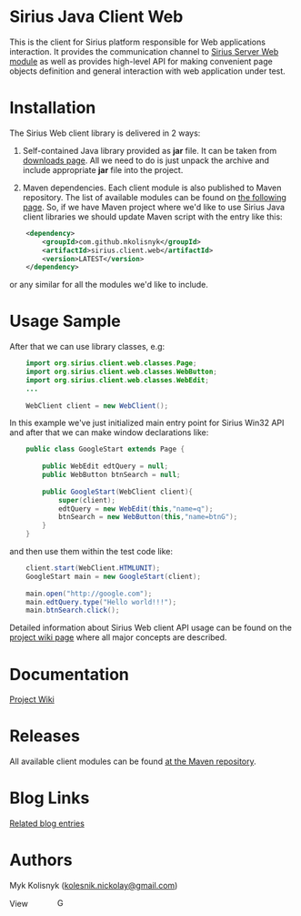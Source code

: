 Sirius Java Client Web
======

This is the client for Sirius platform responsible for Web applications interaction. It provides the communication channel to [Sirius Server Web module](https://github.com/mkolisnyk/Sirius/tree/master/Sirius-Server-Web#sirius-server-web-overview) as well as provides high-level API for making  convenient page objects definition and general interaction with web application under test.

# Installation

The Sirius Web client library is delivered in 2 ways:

1. Self-contained Java library provided as **jar** file. It can be taken from [downloads page](http://code.google.com/p/sirius-platform/downloads/list). All we need to do is just unpack the archive and include appropriate **jar** file into the project.

2. Maven dependencies. Each client module is also published to Maven repository. The list of available modules can be found on [the following page](http://search.maven.org/#search%7Cga%7C1%7Ca%3A%22sirius.client.web%22). So, if we have Maven project where we'd like to use Sirius Java client libraries we should update Maven script with the entry like this:
``` xml
	<dependency>
		<groupId>com.github.mkolisnyk</groupId>
		<artifactId>sirius.client.web</artifactId>
		<version>LATEST</version>
	</dependency>
```
or any similar for all the modules we'd like to include.

# Usage Sample

After that we can use library classes, e.g:

``` java
	import org.sirius.client.web.classes.Page;
	import org.sirius.client.web.classes.WebButton;
	import org.sirius.client.web.classes.WebEdit;
	...
	
	WebClient client = new WebClient();
```
In this example we've just initialized main entry point for Sirius Win32 API and after that we can make window declarations like:

``` java
	public class GoogleStart extends Page {
		
		public WebEdit edtQuery = null;
		public WebButton btnSearch = null;
		
		public GoogleStart(WebClient client){
			super(client);
			edtQuery = new WebEdit(this,"name=q");
			btnSearch = new WebButton(this,"name=btnG");
		}
	}	
```

and then use them within the test code like:

``` java
	client.start(WebClient.HTMLUNIT);
	GoogleStart main = new GoogleStart(client);
	
	main.open("http://google.com");
	main.edtQuery.type("Hello world!!!");
	main.btnSearch.click();
```

Detailed information about Sirius Web client API usage can be found on the [project wiki page](https://github.com/mkolisnyk/Sirius/wiki/Web-Client:-Web-Interaction) where all major concepts are described.

Documentation
======
[Project Wiki](https://github.com/mkolisnyk/Sirius/wiki)

Releases
======
All available client modules can be found [at the Maven repository](http://search.maven.org/#search%7Cgav%7C1%7Cg%3A%22com.github.mkolisnyk%22%20AND%20a%3A%22sirius.client.web%22). 

Blog Links
======
[Related blog entries](http://mkolisnyk.blogspot.com/search/label/Sirius)

Authors
======
Myk Kolisnyk (kolesnik.nickolay@gmail.com)

<a href="http://ua.linkedin.com/pub/mykola-kolisnyk/14/533/903"><img src="http://www.linkedin.com/img/webpromo/btn_profile_bluetxt_80x15.png" width="80" height="15" border="0" alt="View Mykola Kolisnyk's profile on LinkedIn"></a>
<a href="http://plus.google.com/108480514086204589709?prsrc=3" rel="publisher" style="text-decoration:none;">
<img src="http://ssl.gstatic.com/images/icons/gplus-16.png" alt="Google+" style="border:0;width:16px;height:16px;"/></a>
